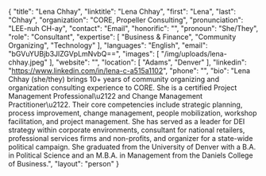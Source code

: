 {
  "title": "Lena Chhay",
  "linktitle": "Lena Chhay",
  "first": "Lena",
  "last": "Chhay",
  "organization": "CORE, Propeller Consulting",
  "pronunciation": "LEE-nuh CH-ay",
  "contact": "Email",
  "honorific": "",
  "pronoun": "She/They",
  "role": "Consultant",
  "expertise": [
    "Business & Finance",
    "Community Organizing",
    "Technology"
  ],
  "languages": "English",
  "email": "bGVuYUBjb3JlZGVpLmNvbQ==",
  "images": [
    "/img/uploads/lena-chhay.jpeg"
  ],
  "website": "",
  "location": [
    "Adams",
    "Denver"
  ],
  "linkedin": "https://www.linkedin.com/in/lena-c-a515a1102",
  "phone": "",
  "bio": "Lena Chhay (she/they) brings 10+ years of community organizing and organization consulting experience to CORE. She is a certified Project Management Professional\u2122  and Change Management Practitioner\u2122. Their core competencies include strategic planning, process improvement, change management, people mobilization, workshop facilitation, and project management. She has served as a leader for DEI strategy within corporate environments, consultant for national retailers, professional services firms and non-profits, and organizer for a state-wide political campaign. She graduated from the University of Denver with a B.A. in Political Science and an M.B.A. in Management from the Daniels College of Business.",
  "layout": "person"
}